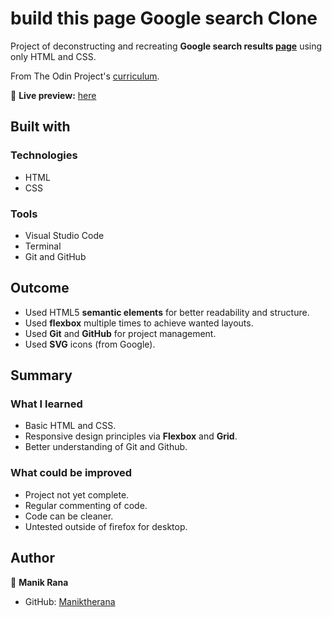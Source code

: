 # build this page Google search Clone

Project of deconstructing and recreating **Google search results [page](https://www.google.com/search?q=build+this+webpage&rlz=1C1CHBF_enCA927CA927&ei=ZiuvYOyJN9n6z7sPp8iIOA&oq=build+this+webpage&gs_lcp=Cgdnd3Mtd2l6EAxQAFgAYMrTE2gAcAJ4AIABlQGIAZUBkgEDMC4xmAEAqgEHZ3dzLXdpesABAQ&sclient=gws-wiz&ved=0ahUKEwjs1IuAjunwAhVZ_XMBHSckAgcQ4dUDCA0)** using only HTML and CSS.

From The Odin Project's [curriculum](https://www.theodinproject.com/courses/foundations/lessons/html-css).

🔗 **Live preview:** [here](https://maniktherana.github.io/build-this-page/)

## Built with

### Technologies

* HTML
* CSS

### Tools

* Visual Studio Code
* Terminal
* Git and GitHub

## Outcome

* Used HTML5 **semantic elements** for better readability and structure.
* Used **flexbox** multiple times to achieve wanted layouts.
* Used **Git** and **GitHub** for project management.
* Used **SVG** icons (from Google).

## Summary

### What I learned

* Basic HTML and CSS.
* Responsive design principles via **Flexbox** and **Grid**.
* Better understanding of Git and Github.

### What could be improved

* Project not yet complete.
* Regular commenting of code.
* Code can be cleaner.
* Untested outside of firefox for desktop.

## Author

👤 **Manik Rana**
* GitHub: [Maniktherana](https://github.com/Maniktherana)
